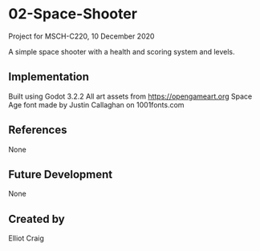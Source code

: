 # 02-Space-Shooter
Project for MSCH-C220, 10 December 2020

A simple space shooter with a health and scoring system and levels.

## Implementation
Built using Godot 3.2.2
All art assets from https://opengameart.org
Space Age font made by Justin Callaghan on 1001fonts.com
## References
None
## Future Development
None
## Created by
Elliot Craig